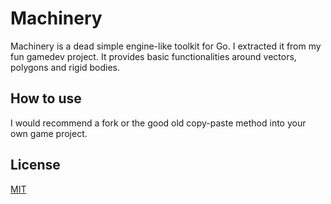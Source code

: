 # Machinery

Machinery is a dead simple engine-like toolkit for Go. I extracted it from my fun gamedev project. It provides basic functionalities around vectors, polygons and rigid bodies.

## How to use

I would recommend a fork or the good old copy-paste method into your own game project.

## License

[MIT](LICENSE)
